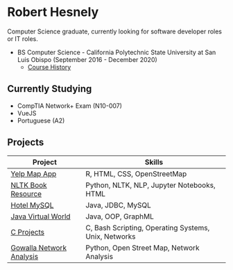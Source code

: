 # Robert Hesnely

Computer Science graduate, currently looking for software developer roles or IT roles.

* BS Computer Science - California Polytechnic State University at San Luis Obispo (September 2016 - December 2020) 
  * [Course History](./courses.md)

## Currently Studying

* CompTIA Network+ Exam (N10-007)
* VueJS
* Portuguese (A2)

## Projects

| Project                                                     | Skills                                               |
| ------------------------------------------------------------ | ---------------------------------------------------- |
| [Yelp Map App](https://github.com/BetoBob/Yelp-ShinyApp)     | R, HTML, CSS, OpenStreetMap                          |
| [NLTK Book Resource](https://github.com/BetoBob/NLTK-Book-Resource-Group) | Python, NLTK, NLP, Jupyter Notebooks, HTML           |
| [Hotel MySQL](https://github.com/BetoBob/hotel-mysql)        | Java, JDBC, MySQL                                    |
| [Java Virtual World](https://github.com/BetoBob/Java-OOP-Final) | Java, OOP, GraphML                                   |
| [C Projects](https://github.com/BetoBob/C-Projects)          | C, Bash Scripting, Operating Systems, Unix, Networks |
| [Gowalla Network Analysis](https://github.com/BetoBob/Gowalla-Network-Analysis) | Python, Open Street Map, Network Analysis            |



<!--
**BetoBob/BetoBob** is a ✨ _special_ ✨ repository because its `README.md` (this file) appears on your GitHub profile.

Here are some ideas to get you started:

- 🔭 I’m currently working on ...
- 🌱 I’m currently learning ...
- 👯 I’m looking to collaborate on ...
- 🤔 I’m looking for help with ...
- 💬 Ask me about ...
- 📫 How to reach me: ...
- 😄 Pronouns: ...
- ⚡ Fun fact: ...
-->
